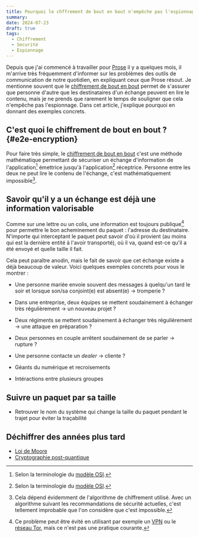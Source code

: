 ```yaml
---
title: Pourquoi le chffrement de bout en bout n'empêche pas l'espionnage
summary:
date: 2024-07-23
draft: true
tags:
  - Chiffrement
  - Securité
  - Espionnage
---
```


Depuis que j'ai commencé à travailler pour [Prose] il y a quelques mois, il m'arrive très fréquemment d'informer sur les problèmes des outils de communication de notre quotidien, en expliquant ceux que Prose résout. Je mentionne souvent que le [chiffrement de bout en bout] permet de s'assurer que personne d'autre que les destinataires d'un échange peuvent en lire le contenu, mais je ne prends que rarement le temps de souligner que cela n'empêche pas l'espionnage. Dans cet article, j'explique pourquoi en donnant des exemples concrets.

## C'est quoi le chiffrement de bout en bout ? {#e2e-encryption}

Pour faire très simple, le [chiffrement de bout en bout] c'est une méthode mathématique permettant de sécuriser un échange d'information de l'application[^osi] émettrice jusqu'à l'application[^osi] réceptrice. Personne entre les deux ne peut lire le contenu de l'échange, c'est mathématiquement impossible[^algo].

[^osi]: Selon la terminologie du [modèle OSI](https://fr.wikipedia.org/wiki/Mod%C3%A8le_OSI "Modèle OSI — Wikipédia").
[^algo]: Cela dépend évidemment de l'algorithme de chiffrement utilisé. Avec un algorithme suivant les recommandations de sécurité actuelles, c'est tellement improbable que l'on considère que c'est impossible.

## Savoir qu'il y a un échange est déjà une information valorisable

Comme sur une lettre ou un colis, une information est toujours publique[^vpn-tor] pour permettre le bon acheminement du paquet : l'adresse du destinataire. N'importe qui interceptant le paquet peut savoir d'où il provient (au moins qui est la dernière entité à l'avoir transporté), où il va, quand est-ce qu'il a été envoyé et quelle taille il fait.

[^vpn-tor]: Ce problème peut être évité en utilisant par exemple un [VPN](https://fr.wikipedia.org/wiki/R%C3%A9seau_priv%C3%A9_virtuel "Réseau privé virtuel — Wikipédia") ou le [réseau Tor](https://fr.wikipedia.org/wiki/Tor_(r%C3%A9seau) "Tor (réseau) — Wikipédia"), mais ce n'est pas une pratique courante.

Cela peut paraître anodin, mais le fait de savoir que cet échange existe a déjà beaucoup de valeur. Voici quelques exemples concrets pour vous le montrer :

- Une personne mariée envoie souvent des messages à quelqu'un tard le soir et lorsque son/sa conjoint(e) est absent(e) -> tromperie ?
- Dans une entreprise, deux équipes se mettent soudainement à échanger très régulièrement -> un nouveau projet ?
- Deux régiments se mettent soudainement à échanger très régulièrement -> une attaque en préparation ?
- Deux personnes en couple arrêtent soudainement de se parler -> rupture ?
- Une personne contacte un *dealer* -> cliente ?

- Géants du numérique et recroisements
- Intéractions entre plusieurs groupes

## Suivre un paquet par sa taille

- Retrouver le nom du système qui change la taille du paquet pendant le trajet pour éviter la traçabilité

## Déchiffrer des années plus tard

- [Loi de Moore](https://fr.wikipedia.org/wiki/Loi_de_Moore)
- [Cryptographie post-quantique](https://fr.wikipedia.org/wiki/Cryptographie_post-quantique)

[Prose]: https://prose.org/ "Page d’acceuil de Prose"
[chiffrement de bout en bout]: https://fr.wikipedia.org/wiki/Chiffrement_de_bout_en_bout "Chiffrement de bout en bout — Wikipédia"
